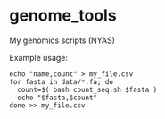 # genome_tools
My genomics scripts (NYAS)

Example usage:

```
echo "name,count" > my_file.csv
for fasta in data/*.fa; do
  count=$( bash count_seq.sh $fasta )
  echo "$fasta,$count"
done >> my_file.csv
```

